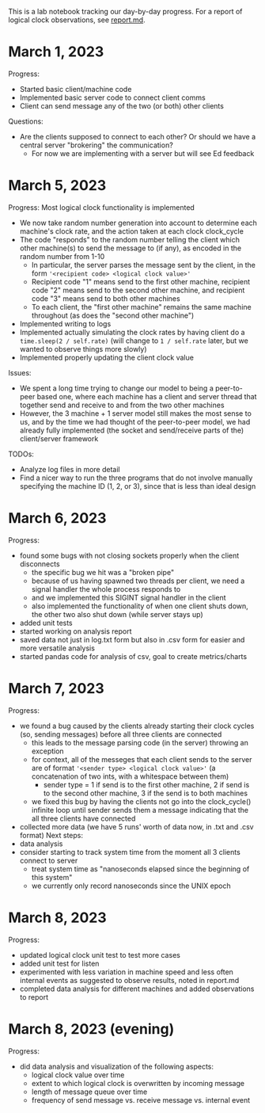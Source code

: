 This is a lab notebook tracking our day-by-day progress. For a report of logical clock observations, see [report.md](https://github.com/karlyh66/cs262assignment2/blob/main/report.md).

March 1, 2023
=========================
Progress:
- Started basic client/machine code
- Implemented basic server code to connect client comms
- Client can send message any of the two (or both) other clients

Questions:
- Are the clients supposed to connect to each other? Or should we have a central 
  server "brokering" the communication?
    - For now we are implementing with a server but will see Ed feedback


March 5, 2023 
=========================
Progress:
Most logical clock functionality is implemented
- We now take random number generation into account to determine each machine's clock rate, and the action taken at each clock clock_cycle
- The code "responds" to the random number telling the client which other machine(s) to send the message to (if any), as encoded in the random number from 1-10
    - In particular, the server parses the message sent by the client, in the form `'<recipient code> <logical clock value>'`
    - Recipient code "1" means send to the first other machine, recipient code "2" means send to the second other machine, and recipient code "3" means send to both other machines
    - To each client, the "first other machine" remains the same machine throughout (as does the "second other machine")
- Implemented writing to logs
- Implemented actually simulating the clock rates by having client do a `time.sleep(2 / self.rate)` (will change to `1 / self.rate` later, but we wanted to observe things more slowly)
- Implemented properly updating the client clock value

Issues:
- We spent a long time trying to change our model to being a peer-to-peer based one, where each machine has a client and server thread that together send and receive to and from the two other machines
- However, the 3 machine + 1 server model still makes the most sense to us, and by the time we had thought of the peer-to-peer model, we had already fully implemented (the socket and send/receive parts of the) client/server framework

TODOs:
- Analyze log files in more detail
- Find a nicer way to run the three programs that do not involve manually specifying the machine ID (1, 2, or 3), since that is less than ideal design

March 6, 2023 
=========================
Progress:
- found some bugs with not closing sockets properly when the client disconnects
    - the specific bug we hit was a "broken pipe"
    - because of us having spawned two threads per client, we need a signal handler the whole process responds to
    - and we implemented this SIGINT signal handler in the client
    - also implemented the functionality of when one client shuts down, the other two also shut down (while server stays up)
- added unit tests
- started working on analysis report
- saved data not just in log.txt form but also in .csv form for easier and more versatile analysis
- started pandas code for analysis of csv, goal to create metrics/charts

March 7, 2023 
=========================
Progress:
- we found a bug caused by the clients already starting their clock cycles (so, sending messages) before all three clients are connected
    - this leads to the message parsing code (in the server) throwing an exception
    - for context, all of the messeges that each client sends to the server are of format `'<sender type> <logical clock value>'` (a concatenation of two ints, with a whitespace between them)
        - sender type = 1 if send is to the first other machine, 2 if send is to the second other machine, 3 if the send is to both machines
    - we fixed this bug by having the clients not go into the clock_cycle() infinite loop until sender sends them a message indicating that the all three clients have connected
- collected more data (we have 5 runs' worth of data now, in .txt and .csv format)
Next steps:
- data analysis
- consider starting to track system time from the moment all 3 clients connect to server
    - treat system time as "nanoseconds elapsed since the beginning of this system"
    - we currently only record nanoseconds since the UNIX epoch

March 8, 2023
=========================
Progress:
- updated logical clock unit test to test more cases
- added unit test for listen
- experimented with less variation in machine speed and less often internal events as suggested
  to observe results, noted in report.md
- completed data analysis for different machines and added observations to report


March 8, 2023 (evening)
=========================
Progress:
- did data analysis and visualization of the following aspects:
    - logical clock value over time
    - extent to which logical clock is overwritten by incoming message
    - length of message queue over time
    - frequency of send message vs. receive message vs. internal event